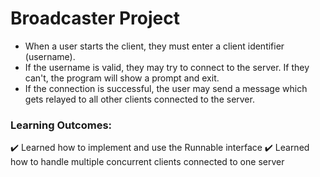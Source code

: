 # Broadcaster Project
- When a user starts the client, they must enter a client identifier (username).
- If the username is valid, they may try to connect to the server. If they can't, the program will show a prompt and exit.
- If the connection is successful, the user may send a message which gets relayed to all other clients connected to the server.
### Learning Outcomes:
✔️ Learned how to implement and use the Runnable interface
✔️ Learned how to handle multiple concurrent clients connected to one server
